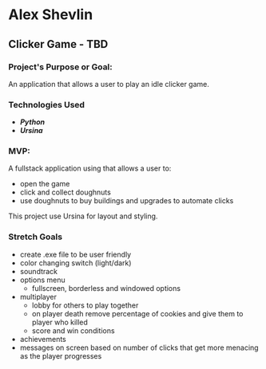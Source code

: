 # Alex Shevlin
## Clicker Game - TBD

### Project's Purpose or Goal:

An application that allows a user to play an idle clicker game.

### Technologies Used

* _**Python**_
* _**Ursina**_
### MVP:

A fullstack application using that allows a user to:  
* open the game 
* click and collect doughnuts
* use doughnuts to buy buildings and upgrades to automate clicks

This project use Ursina for layout and styling. 

### Stretch Goals

* create .exe file to be user friendly
* color changing switch (light/dark)
* soundtrack
* options menu
  * fullscreen, borderless and windowed options
* multiplayer
  * lobby for others to play together
  * on player death remove percentage of cookies and give them to player who killed
  * score and win conditions
* achievements
* messages on screen based on number of clicks that get more menacing as the player progresses